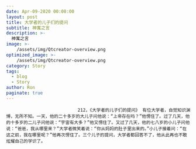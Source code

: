 ```yaml
---
date: Apr-09-2020 00:00:00
layout: post
title: 大学者的儿子们的提问
subtitle: 神寓之言
description: >-
  神寓之言
image: >-
    /assets/img/Qtcreator-overview.png
optimized_image: >-
    /assets/img/Qtcreator-overview.png
category: Story
tags:
  - blog
  - Story
author: Ron
paginate: true
---
```


							　　212，《大学者的儿子们的提问》 有位大学者，自觉知识渊博，无所不知。一天，他的二十多岁的大儿子问他说：“上帝存在吗？”他愣住了。过了几天，他的十多岁的二儿子问他说：“宇宙有大多？”他又愣住了。又过了几天，他的七八岁的小儿子问他说：“爸爸，我从哪里来？”大学者微笑着说：“你从妈妈的肚子里出来的。”小儿子接着问：“在这之前，我在哪里呢？”他再次愣住了。三个儿子的提问，大学者都回答不了，他从此再也不敢炫耀自己的学识了。
							
							
						